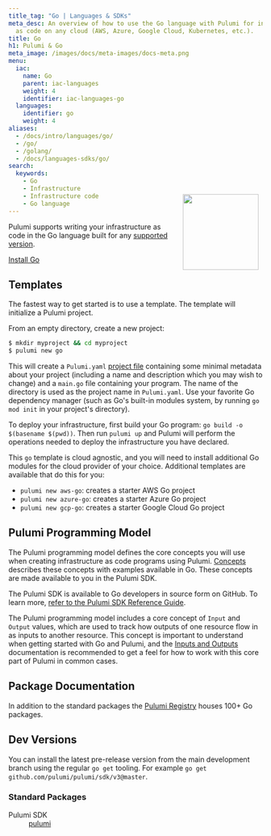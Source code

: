 ```yaml
---
title_tag: "Go | Languages & SDKs"
meta_desc: An overview of how to use the Go language with Pulumi for infrastructure
  as code on any cloud (AWS, Azure, Google Cloud, Kubernetes, etc.).
title: Go
h1: Pulumi & Go
meta_image: /images/docs/meta-images/docs-meta.png
menu:
  iac:
    name: Go
    parent: iac-languages
    weight: 4
    identifier: iac-languages-go
  languages:
    identifier: go
    weight: 4
aliases:
  - /docs/intro/languages/go/
  - /go/
  - /golang/
  - /docs/languages-sdks/go/
search:
  keywords:
    - Go
    - Infrastructure
    - Infrastructure code
    - Go language
---
```


<img src="/logos/tech/logo-golang.png" align="right" width="150" style="padding:8px; margin-top: -64px">

Pulumi supports writing your infrastructure as code in the Go language built for any [supported version](https://go.dev/doc/devel/release#policy).

<a class="btn btn-secondary" href="https://golang.org/doc/install" target="_blank" title="Install Go">Install Go</a>

## Templates

The fastest way to get started is to use a template. The template will initialize a Pulumi project.

From an empty directory, create a new project:

```bash
$ mkdir myproject && cd myproject
$ pulumi new go
```

This will create a `Pulumi.yaml` [project file](/docs/concepts/projects/) containing some minimal metadata about your project (including a name and description which you may wish to change) and a `main.go` file containing your program. The name of the directory is used as the project name in `Pulumi.yaml`. Use your favorite Go dependency manager (such as Go's built-in modules system, by running `go mod init` in your project's directory).

To deploy your infrastructure, first build your Go program: `go build -o $(basename $(pwd))`. Then run `pulumi up` and Pulumi will perform the operations needed to deploy the infrastructure you have declared.

This `go` template is cloud agnostic, and you will need to install additional Go modules for the cloud provider of your choice. Additional templates are available that do this for you:

* `pulumi new aws-go`: creates a starter AWS Go project
* `pulumi new azure-go`: creates a starter Azure Go project
* `pulumi new gcp-go`: creates a starter Google Cloud Go project

## Pulumi Programming Model

The Pulumi programming model defines the core concepts you will use when creating infrastructure as code programs using
Pulumi. [Concepts](/docs/intro/concepts) describes these concepts
with examples available in Go. These concepts are made available to you in the Pulumi SDK.

The Pulumi SDK is available to Go developers in source form on GitHub. To learn more,
[refer to the Pulumi SDK Reference Guide](https://pkg.go.dev/github.com/pulumi/pulumi/sdk/v3/go/pulumi).

The Pulumi programming model includes a core concept of `Input` and `Output` values, which are used to track how outputs of one resource flow in as inputs to another resource.  This concept is important to understand when getting started with Go and Pulumi, and the [Inputs and Outputs](/docs/concepts/inputs-outputs/) documentation is recommended to get a feel for how to work with this core part of Pulumi in common cases.

## Package Documentation

In addition to the standard packages the [Pulumi Registry](/registry/) houses 100+ Go packages.

## Dev Versions

You can install the latest pre-release version from the main development branch using the regular `go get` tooling.  For example `go get github.com/pulumi/pulumi/sdk/v3@master`.

### Standard Packages

<dl class="tabular">
    <dt>Pulumi SDK</dt>
    <dd><a href="https://pkg.go.dev/github.com/pulumi/pulumi/sdk/v3/go/pulumi">pulumi</a></dd>
</dl>
